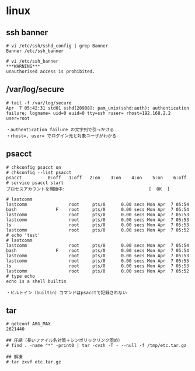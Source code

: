 # linux

## ssh banner
    # vi /etc/ssh/sshd_config | grep Banner
    Banner /etc/ssh_banner

    # vi /etc/ssh_banner
    ***WARNING***
    unauthorised access is prohibited.



## /var/log/secure
    # tail -f /var/log/secure
    Apr  7 05:42:31 std01 sshd[20908]: pam_unix(sshd:auth): authentication failure; logname= uid=0 euid=0 tty=ssh ruser= rhost=192.168.2.2  user=root

    ・authentication failure の文字列で引っかける
    ・rhost=, user= でログイン元と対象ユーザがわかる


## psacct
    # chkconfig psacct on
    # chkconfig --list psacct
    psacct          0:off   1:off   2:on    3:on    4:on    5:on    6:off
    # service psacct start
    プロセスアカウントを開始中:                                [  OK  ]

    # lastcomm
    lastcomm                root     pts/0      0.00 secs Mon Apr  7 05:54
    bash               F    root     pts/0      0.00 secs Mon Apr  7 05:54
    lastcomm                root     pts/0      0.00 secs Mon Apr  7 05:53
    lastcomm                root     pts/0      0.00 secs Mon Apr  7 05:53
    ls                      root     pts/0      0.00 secs Mon Apr  7 05:53
    lastcomm                root     pts/0      0.00 secs Mon Apr  7 05:52
    # echo 'test'
    # lastcomm
    lastcomm                root     pts/0      0.00 secs Mon Apr  7 05:54
    bash               F    root     pts/0      0.00 secs Mon Apr  7 05:54
    lastcomm                root     pts/0      0.00 secs Mon Apr  7 05:53
    lastcomm                root     pts/0      0.00 secs Mon Apr  7 05:53
    ls                      root     pts/0      0.00 secs Mon Apr  7 05:53
    lastcomm                root     pts/0      0.00 secs Mon Apr  7 05:52
    # type echo
    echo is a shell builtin

    ・ビルトイン（builtin）コマンドはpsacctで記録されない



## tar
    # getconf ARG_MAX
    2621440

    ## 圧縮（長いファイル名対策＋シンボリックリンク固め）
    # find . -name "*" -print0 | tar -cvzh -T - --null -f /tmp/etc.tar.gz

    ## 解凍
    # tar zxvf etc.tar.gz


